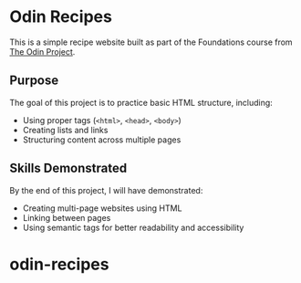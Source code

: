 # Odin Recipes

This is a simple recipe website built as part of the Foundations course from [The Odin Project](https://www.theodinproject.com).

## Purpose

The goal of this project is to practice basic HTML structure, including:

- Using proper tags (`<html>`, `<head>`, `<body>`)
- Creating lists and links
- Structuring content across multiple pages

## Skills Demonstrated

By the end of this project, I will have demonstrated:

- Creating multi-page websites using HTML
- Linking between pages
- Using semantic tags for better readability and accessibility

# odin-recipes
